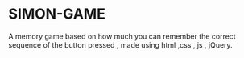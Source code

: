 # SIMON-GAME
A memory game based on how much you can remember the correct sequence of the button pressed , made using html ,css , js , jQuery.
